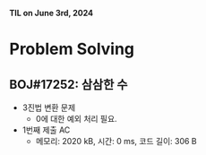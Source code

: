 **TIL on June 3rd, 2024**

# Problem Solving
## BOJ#17252: 삼삼한 수
* 3진법 변환 문제
    - 0에 대한 예외 처리 필요.
* 1번째 제출 AC
    - 메모리: 2020 kB, 시간: 0 ms, 코드 길이: 306 B
